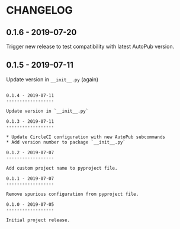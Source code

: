 CHANGELOG
=========

0.1.6 - 2019-07-20
------------------

Trigger new release to test compatibility with latest AutoPub version.

0.1.5 - 2019-07-11
------------------

Update version in `__init__.py` (again)
```

0.1.4 - 2019-07-11
------------------

Update version in `__init__.py`

0.1.3 - 2019-07-11
------------------

* Update CircleCI configuration with new AutoPub subcommands
* Add version number to package `__init__.py`

0.1.2 - 2019-07-07
------------------

Add custom project name to pyproject file.

0.1.1 - 2019-07-07
------------------

Remove spurious configuration from pyproject file.

0.1.0 - 2019-07-05
------------------

Initial project release.
